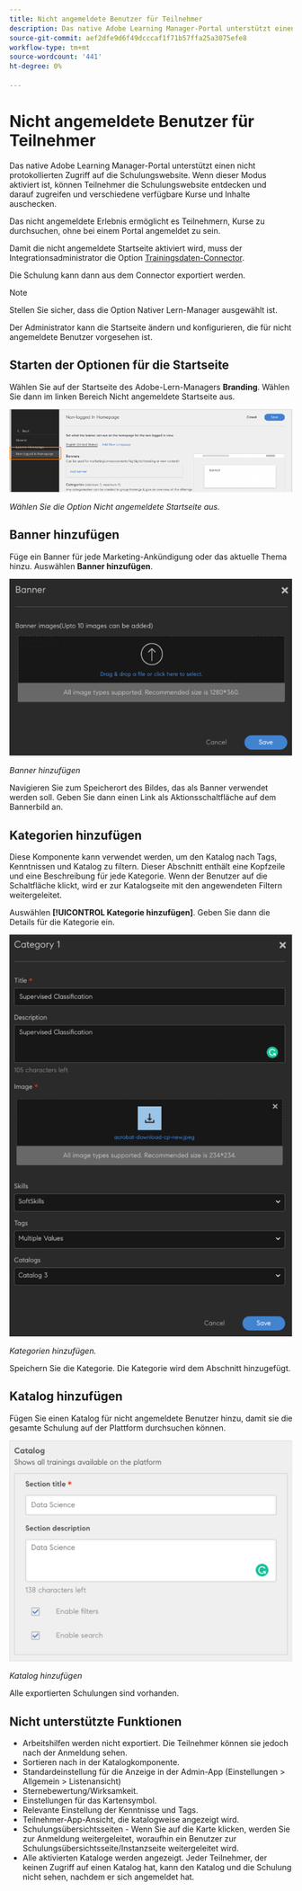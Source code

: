 ```yaml
---
title: Nicht angemeldete Benutzer für Teilnehmer
description: Das native Adobe Learning Manager-Portal unterstützt einen nicht protokollierten Zugriff auf die Schulungswebsite. Wenn dieser Modus aktiviert ist, können Teilnehmer die Schulungswebsite entdecken und darauf zugreifen und verschiedene verfügbare Kurse und Inhalte auschecken. Das nicht angemeldete Erlebnis ermöglicht es Teilnehmern, Kurse zu durchsuchen, ohne bei einem Portal angemeldet zu sein.
source-git-commit: aef2dfe9d6f49dcccaf1f71b57ffa25a3075efe8
workflow-type: tm+mt
source-wordcount: '441'
ht-degree: 0%

---
```


# Nicht angemeldete Benutzer für Teilnehmer

Das native Adobe Learning Manager-Portal unterstützt einen nicht protokollierten Zugriff auf die Schulungswebsite. Wenn dieser Modus aktiviert ist, können Teilnehmer die Schulungswebsite entdecken und darauf zugreifen und verschiedene verfügbare Kurse und Inhalte auschecken.

Das nicht angemeldete Erlebnis ermöglicht es Teilnehmern, Kurse zu durchsuchen, ohne bei einem Portal angemeldet zu sein.

Damit die nicht angemeldete Startseite aktiviert wird, muss der Integrationsadministrator die Option [Trainingsdaten-Connector](/help/migrated/integration-admin/feature-summary/connectors.md#training-data-access).

Die Schulung kann dann aus dem Connector exportiert werden.

>[!NOTE]
>
>Stellen Sie sicher, dass die Option Nativer Lern-Manager ausgewählt ist.

Der Administrator kann die Startseite ändern und konfigurieren, die für nicht angemeldete Benutzer vorgesehen ist.

## Starten der Optionen für die Startseite

Wählen Sie auf der Startseite des Adobe-Lern-Managers **Branding**. Wählen Sie dann im linken Bereich Nicht angemeldete Startseite aus.

![Startseitenoptionen](assets/non-logged-in-homepage.png)

*Wählen Sie die Option Nicht angemeldete Startseite aus.*

## Banner hinzufügen

Füge ein Banner für jede Marketing-Ankündigung oder das aktuelle Thema hinzu. Auswählen **Banner hinzufügen**.

![Spruchband](assets/add-banner-image.png)

*Banner hinzufügen*

Navigieren Sie zum Speicherort des Bildes, das als Banner verwendet werden soll. Geben Sie dann einen Link als Aktionsschaltfläche auf dem Bannerbild an.

## Kategorien hinzufügen

Diese Komponente kann verwendet werden, um den Katalog nach Tags, Kenntnissen und Katalog zu filtern. Dieser Abschnitt enthält eine Kopfzeile und eine Beschreibung für jede Kategorie. Wenn der Benutzer auf die Schaltfläche klickt, wird er zur Katalogseite mit den angewendeten Filtern weitergeleitet.

Auswählen **[!UICONTROL Kategorie hinzufügen]**. Geben Sie dann die Details für die Kategorie ein.

![Kategorie hinzufügen](assets/add-category.png)

*Kategorien hinzufügen.*

Speichern Sie die Kategorie. Die Kategorie wird dem Abschnitt hinzugefügt.

## Katalog hinzufügen

Fügen Sie einen Katalog für nicht angemeldete Benutzer hinzu, damit sie die gesamte Schulung auf der Plattform durchsuchen können.

![Katalog hinzufügen](assets/add-catalog.png)

*Katalog hinzufügen*

Alle exportierten Schulungen sind vorhanden.

## Nicht unterstützte Funktionen

* Arbeitshilfen werden nicht exportiert. Die Teilnehmer können sie jedoch nach der Anmeldung sehen.
* Sortieren nach in der Katalogkomponente.
* Standardeinstellung für die Anzeige in der Admin-App (Einstellungen > Allgemein > Listenansicht)
* Sternebewertung/Wirksamkeit.
* Einstellungen für das Kartensymbol.
* Relevante Einstellung der Kenntnisse und Tags.
* Teilnehmer-App-Ansicht, die katalogweise angezeigt wird.
* Schulungsübersichtsseiten - Wenn Sie auf die Karte klicken, werden Sie zur Anmeldung weitergeleitet, woraufhin ein Benutzer zur Schulungsübersichtsseite/Instanzseite weitergeleitet wird.
* Alle aktivierten Kataloge werden angezeigt. Jeder Teilnehmer, der keinen Zugriff auf einen Katalog hat, kann den Katalog und die Schulung nicht sehen, nachdem er sich angemeldet hat.
